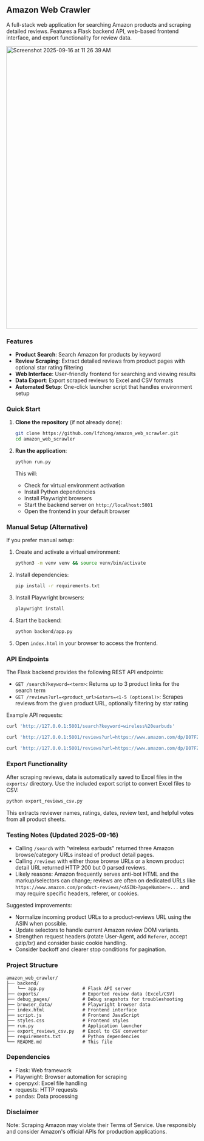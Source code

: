## Amazon Web Crawler

A full-stack web application for searching Amazon products and scraping detailed reviews. Features a Flask backend API, web-based frontend interface, and export functionality for review data.

<img width="1391" height="743" alt="Screenshot 2025-09-16 at 11 26 39 AM" src="https://github.com/user-attachments/assets/21a1ec36-a177-4ffa-8966-358463fff05a" />


### Features

- **Product Search**: Search Amazon for products by keyword
- **Review Scraping**: Extract detailed reviews from product pages with optional star rating filtering
- **Web Interface**: User-friendly frontend for searching and viewing results
- **Data Export**: Export scraped reviews to Excel and CSV formats
- **Automated Setup**: One-click launcher script that handles environment setup

### Quick Start

1. **Clone the repository** (if not already done):
   ```bash
   git clone https://github.com/lfzhong/amazon_web_scrawler.git
   cd amazon_web_scrawler
   ```

2. **Run the application**:
   ```bash
   python run.py
   ```

   This will:
   - Check for virtual environment activation
   - Install Python dependencies
   - Install Playwright browsers
   - Start the backend server on `http://localhost:5001`
   - Open the frontend in your default browser

### Manual Setup (Alternative)

If you prefer manual setup:

1. Create and activate a virtual environment:
   ```bash
   python3 -m venv venv && source venv/bin/activate
   ```

2. Install dependencies:
   ```bash
   pip install -r requirements.txt
   ```

3. Install Playwright browsers:
   ```bash
   playwright install
   ```

4. Start the backend:
   ```bash
   python backend/app.py
   ```

5. Open `index.html` in your browser to access the frontend.

### API Endpoints

The Flask backend provides the following REST API endpoints:

- `GET /search?keyword=<term>`: Returns up to 3 product links for the search term
- `GET /reviews?url=<product_url>&stars=<1-5 (optional)>`: Scrapes reviews from the given product URL, optionally filtering by star rating

Example API requests:
```bash
curl 'http://127.0.0.1:5001/search?keyword=wireless%20earbuds'

curl 'http://127.0.0.1:5001/reviews?url=https://www.amazon.com/dp/B07FZ8S74R'

curl 'http://127.0.0.1:5001/reviews?url=https://www.amazon.com/dp/B07FZ8S74R&stars=5'
```

### Export Functionality

After scraping reviews, data is automatically saved to Excel files in the `exports/` directory. Use the included export script to convert Excel files to CSV:

```bash
python export_reviews_csv.py
```

This extracts reviewer names, ratings, dates, review text, and helpful votes from all product sheets.

### Testing Notes (Updated 2025-09-16)

- Calling `/search` with "wireless earbuds" returned three Amazon browse/category URLs instead of product detail pages.
- Calling `/reviews` with either those browse URLs or a known product detail URL returned HTTP 200 but 0 parsed reviews.
- Likely reasons: Amazon frequently serves anti-bot HTML and the markup/selectors can change; reviews are often on dedicated URLs like `https://www.amazon.com/product-reviews/<ASIN>?pageNumber=...` and may require specific headers, referer, or cookies.

Suggested improvements:
- Normalize incoming product URLs to a product-reviews URL using the ASIN when possible.
- Update selectors to handle current Amazon review DOM variants.
- Strengthen request headers (rotate User-Agent, add `Referer`, accept gzip/br) and consider basic cookie handling.
- Consider backoff and clearer stop conditions for pagination.

### Project Structure

```
amazon_web_crawler/
├── backend/
│   └── app.py              # Flask API server
├── exports/                # Exported review data (Excel/CSV)
├── debug_pages/            # Debug snapshots for troubleshooting
├── browser_data/           # Playwright browser data
├── index.html              # Frontend interface
├── script.js               # Frontend JavaScript
├── styles.css              # Frontend styles
├── run.py                  # Application launcher
├── export_reviews_csv.py   # Excel to CSV converter
├── requirements.txt        # Python dependencies
└── README.md               # This file
```

### Dependencies

- Flask: Web framework
- Playwright: Browser automation for scraping
- openpyxl: Excel file handling
- requests: HTTP requests
- pandas: Data processing

### Disclaimer

Note: Scraping Amazon may violate their Terms of Service. Use responsibly and consider Amazon's official APIs for production applications.

